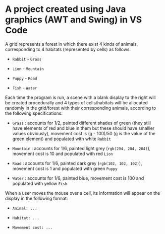 # A project created using Java graphics (AWT and Swing) in VS Code

A grid represents a forest in which there exist 4 kinds of animals, corresponding to 4 habitats (represented by cells) as follows:

* `Rabbit` - `Grass`

* `Lion` - `Mountain`

* `Puppy` - `Road`

* `Fish` - `Water`

Each time the program is run, a scene with a blank display to the right will be created procedurally and 4 types of cells/habitats will be allocated randomly in the grid/forest with their corresponding animals, according to the following specifications:

* `Grass` : accounts for 1/2, painted different shades of green (they still have elements of red and blue in them but these should have smalller values obviously), movement cost is (g - 100)/50 (g is the value of the green element) and populated with white `Rabbit`

* `Mountain` : accounts for 1/6, painted light grey (`rgb(204, 204, 204)`), movement cost is 10 and populated with red `Lion`

* `Road` : accounts for 1/6, painted dark grey (`rgb(102, 102, 102)`), movement cost is 1 and populated with green `Puppy`

* `Water` : accounts for 1/6, painted blue, movement cost is 100 and populated with yellow `Fish`

When a user moves the mouse over a cell, its information will appear on the display in the following format:

* `Animal: ...`

* `Habitat: ...`

* `Movement cost: ...`
